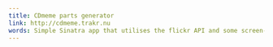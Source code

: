 ```yaml
---
title: CDmeme parts generator
link: http://cdmeme.trakr.nu
words: Simple Sinatra app that utilises the flickr API and some screen-scraping to randomly select the parts for your album cover and remembers them in a database for later retrieval.
---
```

